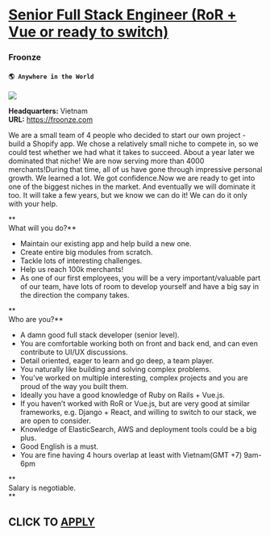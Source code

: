 # [Senior Full Stack Engineer (RoR + Vue or ready to switch)](https://www.remotewlb.com/apply/senior-full-stack-engineer-ror-vue-or-ready-to-switch)  
### Froonze  
#### `🌎 Anywhere in the World`  
![](https://we-work-remotely.imgix.net/logos/0136/3879/logo.gif?ixlib=rails-4.0.0&w=50&h=50&dpr=2&fit=fill&auto=compress)

**Headquarters:** Vietnam  
**URL:** https://froonze.com

We are a small team of 4 people who decided to start our own project - build a Shopify app. We chose a relatively small niche to compete in, so we could test whether we had what it takes to succeed. About a year later we dominated that niche! We are now serving more than 4000 merchants!During that time, all of us have gone through impressive personal growth. We learned a lot. We got confidence.Now we are ready to get into one of the biggest niches in the market. And eventually we will dominate it too. It will take a few years, but we know we can do it! We can do it only with your help.  
  

**  
What will you do?**

  * Maintain our existing app and help build a new one.
  * Create entire big modules from scratch.
  * Tackle lots of interesting challenges.
  * Help us reach 100k merchants!
  * As one of our first employees, you will be a very important/valuable part of our team, have lots of room to develop yourself and have a big say in the direction the company takes.

**  
Who are you?**

  * A damn good full stack developer (senior level).
  * You are comfortable working both on front and back end, and can even contribute to UI/UX discussions.
  * Detail oriented, eager to learn and go deep, a team player.
  * You naturally like building and solving complex problems.
  * You’ve worked on multiple interesting, complex projects and you are proud of the way you built them.
  * Ideally you have a good knowledge of Ruby on Rails + Vue.js.
  * If you haven’t worked with RoR or Vue.js, but are very good at similar frameworks, e.g. Django + React, and willing to switch to our stack, we are open to consider.
  * Knowledge of ElasticSearch, AWS and deployment tools could be a big plus.
  * Good English is a must.
  * You are fine having 4 hours overlap at least with Vietnam(GMT +7) 9am-6pm

**  
Salary is negotiable.  
**  

  
## CLICK TO [APPLY](https://www.remotewlb.com/apply/senior-full-stack-engineer-ror-vue-or-ready-to-switch)

